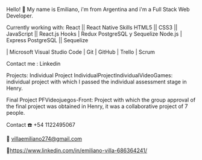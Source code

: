 Hello! 👋
My name is Emiliano, i'm from Argentina and i'm a Full Stack Web Developer.


Currently working with:
React || React Native
Skills
HTML5 || CSS3 || JavaScript || React.js
Hooks | Redux  PostgreSQL y Sequelize Node.js | Express
PostgreSQL || Sequelize

| Microsoft Visual Studio Code | Git | GitHub
| Trello | Scrum

Contact me :
Linkedin


Projects:
Individual Project IndividualProjectIndividualVideoGames: individual project with which I passed the individual assessment stage in Henry.

Final Project PFVideojuegos-Front: Project with which the group approval of the final project was obtained in Henry, it was a collaborative project of 7 people.

Contact
☎️ +54 1122495067

📧 villaemiliano274@gmail.com

🔗https://www.linkedin.com/in/emiliano-villa-686364241/
